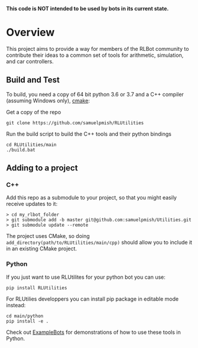 **This code is NOT intended to be used by bots in its current state.**

# Overview

This project aims to provide a way for members of the RLBot community to contribute
their ideas to a common set of tools for arithmetic, simulation, and car controllers.

## Build and Test

To build, you need a copy of 64 bit python 3.6 or 3.7 and a C++ compiler (assuming Windows only), [cmake](https://cmake.org/download/):

Get a copy of the repo

```
git clone https://github.com/samuelpmish/RLUtilities
```

Run the build script to build the C++ tools and their python bindings

```
cd RLUtilities/main
./build.bat
```

## Adding to a project

### C++

Add this repo as a submodule to your project, so that you might easily receive updates to it:

```
> cd my_rlbot_folder
> git submodule add -b master git@github.com:samuelpmish/Utilities.git
> git submodule update --remote
```

The project uses CMake, so doing ```add_directory(path/to/RLUtilities/main/cpp)``` should allow you to
include it in an existing CMake project.

### Python

If you just want to use RLUtilites for your python bot you can use:

```
pip install RLUtilities
```

For RLUtilies developpers you can install pip package in editable mode instead:

```
cd main/python
pip install -e .
```

Check out [ExampleBots](https://github.com/samuelpmish/ExampleBots) for demonstrations of how to use these
tools in Python.
